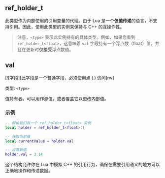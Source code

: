 ## ref_holder_t

此类型作为内部使用的引用变量的代理。由于 Lua 是一个**仅值传递**的语言，不支持引用。因此，使用此类型的实例来保持与 C++ 的互操作性。

> 注意，`<type>` 表示此实例持有的具体类型。例如，如果您看到 `ref_holder_t<float>`，这意味着 `val` 字段持有一个浮点数（float）值，并且在更新时**仅接受**浮点数值。

## val

[![字段][此字段是一个普通字段，必须使用点 (.) 访问]rw]

类型: `<type>`

值持有者。可以用作源值，或者覆盖它以更改内部值。

### 示例

```lua
-- 假设我们有一个 ref_holder_t<float> 实例
local holder = ref_holder_t<float>()

-- 获取当前值
local currentValue = holder.val

-- 设置新值
holder.val = 3.14
```

这个结构允许你在 Lua 中模拟 C++ 的引用行为，确保在需要引用语义的地方可以正确地操作和传递数据。